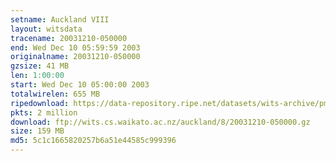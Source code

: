 ```yaml
---
setname: Auckland VIII
layout: witsdata
tracename: 20031210-050000
end: Wed Dec 10 05:59:59 2003
originalname: 20031210-050000
gzsize: 41 MB
len: 1:00:00
start: Wed Dec 10 05:00:00 2003
totalwirelen: 655 MB
ripedownload: https://data-repository.ripe.net/datasets/wits-archive/pma/long/auck/8//20031210-050000.gz
pkts: 2 million
download: ftp://wits.cs.waikato.ac.nz/auckland/8/20031210-050000.gz
size: 159 MB
md5: 5c1c1665820257b6a51e44585c999396
---
```


